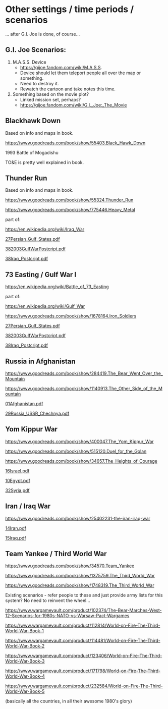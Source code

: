 # Other settings / time periods / scenarios

... after G.I. Joe is done, of course... 

## G.I. Joe Scenarios:

1. M.A.S.S. Device
    * <https://gijoe.fandom.com/wiki/M.A.S.S>.
    * Device should let them teleport people all over the map or something.
    * Need to destroy it.
    * Rewatch the cartoon and take notes this time.
1. Something based on the movie plot?
    * Linked mission set, perhaps?
    * <https://gijoe.fandom.com/wiki/G.I._Joe:_The_Movie>

## Blackhawk Down

Based on info and maps in book.

<https://www.goodreads.com/book/show/55403.Black_Hawk_Down>

1993 Battle of Mogadishu

TO&E is pretty well explained in book.

## Thunder Run

Based on info and maps in book.

<https://www.goodreads.com/book/show/55324.Thunder_Run>

<https://www.goodreads.com/book/show/775446.Heavy_Metal>

part of:

<https://en.wikipedia.org/wiki/Iraq_War>

[27Persian_Gulf_States.pdf](../reference/ghq_toe/27Persian_Gulf_States.pdf)

[382003GulfWarPostcript.pdf](../reference/ghq_toe/382003GulfWarPostcript.pdf])

[38Iraq_Postcript.pdf](../reference/ghq_toe/38Iraq_Postcript.pdf)

## 73 Easting / Gulf War I

<https://en.wikipedia.org/wiki/Battle_of_73_Easting>

part of:

<https://en.wikipedia.org/wiki/Gulf_War>

<https://www.goodreads.com/book/show/1678164.Iron_Soldiers>

[27Persian_Gulf_States.pdf](../reference/ghq_toe/27Persian_Gulf_States.pdf)

[382003GulfWarPostcript.pdf](../reference/ghq_toe/382003GulfWarPostcript.pdf])

[38Iraq_Postcript.pdf](../reference/ghq_toe/38Iraq_Postcript.pdf)

## Russia in Afghanistan

<https://www.goodreads.com/book/show/284419.The_Bear_Went_Over_the_Mountain>

<https://www.goodreads.com/book/show/1140913.The_Other_Side_of_the_Mountain>

[01Afghanistan.pdf](../reference/ghq_toe/01Afghanistan.pdf)

[29Russia_USSR_Chechnya.pdf](../reference/ghq_toe/29Russia_USSR_Chechnya.pdf)

## Yom Kippur War

<https://www.goodreads.com/book/show/400047.The_Yom_Kippur_War>

<https://www.goodreads.com/book/show/515120.Duel_for_the_Golan>

<https://www.goodreads.com/book/show/34657.The_Heights_of_Courage>

[16Israel.pdf](../reference/ghq_toe/16Israel.pdf)

[10Egypt.pdf](../reference/ghq_toe/10Egypt.pdf)

[32Syria.pdf](../reference/ghq_toe/32Syria.pdf)

## Iran / Iraq War

<https://www.goodreads.com/book/show/25402231-the-iran-iraq-war>

[14Iran.pdf](../reference/ghq_toe/14Iran.pdf)

[15Iraq.pdf](../reference/ghq_toe/15Iraq.pdf)

## Team Yankee / Third World War

<https://www.goodreads.com/book/show/34570.Team_Yankee>

<https://www.goodreads.com/book/show/1375759.The_Third_World_War>

<https://www.goodreads.com/book/show/1748319.The_Third_World_War>

Existing scenarios - refer people to these and just provide army lists for this
system? No need to reinvent the wheel...

<https://www.wargamevault.com/product/102374/The-Bear-Marches-West-12-Scenarios-for-1980s-NATO-vs-Warsaw-Pact-Wargames>

<https://www.wargamevault.com/product/112814/World-on-Fire-The-Third-World-War-Book-1>

<https://www.wargamevault.com/product/114481/World-on-Fire-The-Third-World-War-Book-2>

<https://www.wargamevault.com/product/123406/World-on-Fire-The-Third-World-War-Book-3>

<https://www.wargamevault.com/product/171798/World-on-Fire-The-Third-World-War-Book-4>

<https://www.wargamevault.com/product/232584/World-on-Fire-The-Third-World-War-Book-5>

(basically all the countries, in all their awesome 1980's glory)